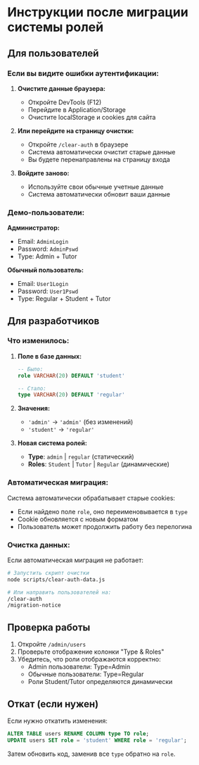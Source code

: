 # Инструкции после миграции системы ролей

## Для пользователей

### Если вы видите ошибки аутентификации:

1. **Очистите данные браузера:**
   - Откройте DevTools (F12)
   - Перейдите в Application/Storage
   - Очистите localStorage и cookies для сайта

2. **Или перейдите на страницу очистки:**
   - Откройте `/clear-auth` в браузере
   - Система автоматически очистит старые данные
   - Вы будете перенаправлены на страницу входа

3. **Войдите заново:**
   - Используйте свои обычные учетные данные
   - Система автоматически обновит ваши данные

### Демо-пользователи:

**Администратор:**

- Email: `AdminLogin`
- Password: `AdminPswd`
- Type: Admin + Tutor

**Обычный пользователь:**

- Email: `User1Login`
- Password: `User1Pswd`
- Type: Regular + Student + Tutor

## Для разработчиков

### Что изменилось:

1. **Поле в базе данных:**

   ```sql
   -- Было:
   role VARCHAR(20) DEFAULT 'student'

   -- Стало:
   type VARCHAR(20) DEFAULT 'regular'
   ```

2. **Значения:**
   - `'admin'` → `'admin'` (без изменений)
   - `'student'` → `'regular'`

3. **Новая система ролей:**
   - **Type**: `admin` | `regular` (статический)
   - **Roles**: `Student` | `Tutor` | `Regular` (динамические)

### Автоматическая миграция:

Система автоматически обрабатывает старые cookies:

- Если найдено поле `role`, оно переименовывается в `type`
- Cookie обновляется с новым форматом
- Пользователь может продолжить работу без перелогина

### Очистка данных:

Если автоматическая миграция не работает:

```bash
# Запустить скрипт очистки
node scripts/clear-auth-data.js

# Или направить пользователей на:
/clear-auth
/migration-notice
```

## Проверка работы

1. Откройте `/admin/users`
2. Проверьте отображение колонки "Type & Roles"
3. Убедитесь, что роли отображаются корректно:
   - Admin пользователи: Type=Admin
   - Обычные пользователи: Type=Regular
   - Роли Student/Tutor определяются динамически

## Откат (если нужен)

Если нужно откатить изменения:

```sql
ALTER TABLE users RENAME COLUMN type TO role;
UPDATE users SET role = 'student' WHERE role = 'regular';
```

Затем обновить код, заменив все `type` обратно на `role`.
